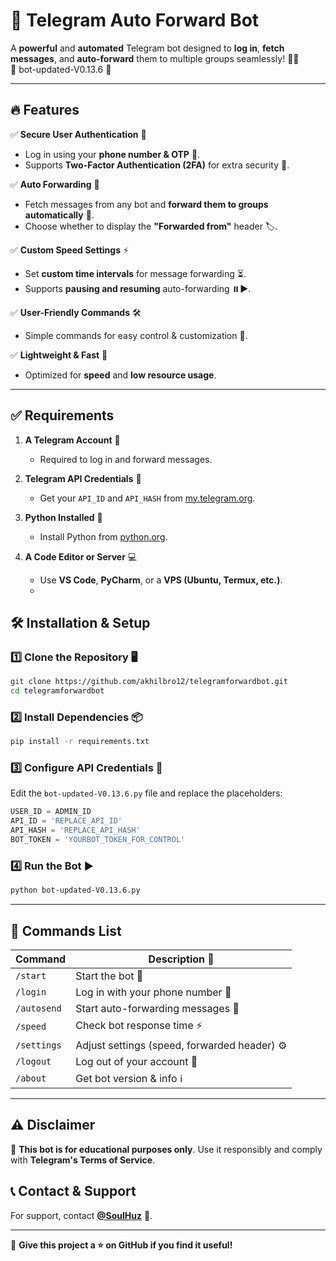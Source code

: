   
# 🚀 Telegram Auto Forward Bot  

A **powerful** and **automated** Telegram bot designed to **log in**, **fetch messages**, and **auto-forward** them to multiple groups seamlessly! 🔄💬  
💝 bot-updated-V0.13.6 💝

---  

## 🔥 Features  

✅ **Secure User Authentication** 🔑  
- Log in using your **phone number & OTP** 📲.  
- Supports **Two-Factor Authentication (2FA)** for extra security 🔐.  

✅ **Auto Forwarding** 📢  
- Fetch messages from any bot and **forward them to groups automatically** 📩.  
- Choose whether to display the **"Forwarded from"** header 🏷️.  

✅ **Custom Speed Settings** ⚡  
- Set **custom time intervals** for message forwarding ⏳.  
- Supports **pausing and resuming** auto-forwarding ⏸️▶️.  

✅ **User-Friendly Commands** 🛠️  
- Simple commands for easy control & customization 🔄.  

✅ **Lightweight & Fast** 🚀  
- Optimized for **speed** and **low resource usage**.  

---  
## ✅ Requirements  

1. **A Telegram Account** 📱  
   - Required to log in and forward messages.  

2. **Telegram API Credentials** 🔑  
   - Get your `API_ID` and `API_HASH` from [my.telegram.org](https://my.telegram.org/apps).  

3. **Python Installed** 🐍  
   - Install Python from [python.org](https://www.python.org/downloads/).  

4. **A Code Editor or Server** 💻  
   - Use **VS Code**, **PyCharm**, or a **VPS (Ubuntu, Termux, etc.)**.
   - 
## 🛠️ Installation & Setup  

### 1️⃣ Clone the Repository 🖥️  
```sh  
git clone https://github.com/akhilbro12/telegramforwardbot.git  
cd telegramforwardbot  
```  

### 2️⃣ Install Dependencies 📦  
```sh  
pip install -r requirements.txt  
```  

### 3️⃣ Configure API Credentials 🔑  
Edit the `bot-updated-V0.13.6.py` file and replace the placeholders:  
```python  
USER_ID = ADMIN_ID
API_ID = 'REPLACE_API_ID'  
API_HASH = 'REPLACE_API_HASH'  
BOT_TOKEN = 'YOURBOT_TOKEN_FOR_CONTROL'  
```  

### 4️⃣ Run the Bot ▶️  
```sh  
python bot-updated-V0.13.6.py  
```  

---  

## 📌 Commands List  

| Command      | Description 📖 |  
|-------------|----------------|  
| `/start`    | Start the bot 🤖 |  
| `/login`    | Log in with your phone number 📱 |  
| `/autosend` | Start auto-forwarding messages 🔄 |  
| `/speed`    | Check bot response time ⚡ |  
| `/settings` | Adjust settings (speed, forwarded header) ⚙️ |  
| `/logout`   | Log out of your account 🚪 |  
| `/about`    | Get bot version & info ℹ️ |  

---  

## ⚠️ Disclaimer  
🚨 **This bot is for educational purposes only**. Use it responsibly and comply with **Telegram's Terms of Service**.  

## 📞 Contact & Support  
For support, contact **[@SoulHuz](https://t.me/SoulHuz)** 💬.  

---  
🌟 **Give this project a ⭐ on GitHub if you find it useful!**  
